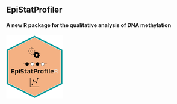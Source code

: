 ## EpiStatProfiler
#### A new R package for the qualitative analysis of DNA methylation

<p align="left">
 <img src="https://github.com/BioinfoUninaScala/epistats/blob/main/data-raw/logo.png" width="150" alt="EpiStatProfiler Logo">
</p>

